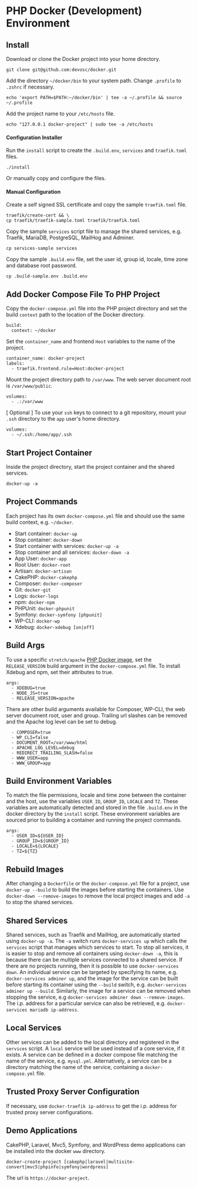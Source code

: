 # PHP Docker (Development) Environment

## Install
Download or clone the Docker project into your home directory.
```
git clone git@github.com:devosc/docker.git
```
Add the directory `~/docker/bin` to your system path. Change `.profile` to `.zshrc` if necessary.
```
echo 'export PATH=$PATH:~/docker/bin' | tee -a ~/.profile && source ~/.profile
```
Add the project name to your `/etc/hosts` file.
```
echo "127.0.0.1 docker-project" | sudo tee -a /etc/hosts
```
#### Configuration Installer
Run the `install` script to create the `.build.env`,  `services` and `traefik.toml` files.
```
./install
```
Or manually copy and configure the files.
#### Manual Configuration
Create a self signed SSL certificate and copy the sample `traefik.toml` file.
```
traefik/create-cert && \
cp traefik/traefik-sample.toml traefik/traefik.toml
```
Copy the sample `services` script file to manage the shared services, e.g. Traefik, MariaDB, PostgreSQL, MailHog and Adminer.
```
cp services-sample services
```
Copy the sample `.build.env` file, set the user id, group id, locale, time zone and database root password.
```
cp .build-sample.env .build.env
```
## Add Docker Compose File To PHP Project
Copy the `docker-compose.yml` file into the PHP project directory and set the build `context` path to the location of the Docker directory.
```
build:
  context: ~/docker
```
Set the `container_name` and frontend `Host` variables to the name of the project.
```
container_name: docker-project
labels:
  - traefik.frontend.rule=Host:docker-project
```
Mount the project directory path to `/var/www`. The web server document root is `/var/www/public`.
```
volumes:
  - .:/var/www
```
[ Optional ] To use your `ssh` keys to connect to a git repository, mount your `.ssh` directory to the `app` user's home directory.
```
volumes:
  - ~/.ssh:/home/app/.ssh
```
## Start Project Container
Inside the project directory, start the project container and the shared services.
```
docker-up -a
```

## Project Commands
Each project has its own `docker-compose.yml` file and should use the same build context, e.g. `~/docker`.
- Start container: `docker-up`
- Stop container: `docker-down`
- Start container with services: `docker-up -a`   
- Stop container and all services: `docker-down -a`
- App User: `docker-app`
- Root User: `docker-root`
- Artisan: `docker-artisan`
- CakePHP: `docker-cakephp`
- Composer: `docker-composer`
- Git: `docker-git`
- Logs: `docker-logs`
- npm: `docker-npm`
- PHPUnit: `docker-phpunit`
- Symfony: `docker-symfony [phpunit]`
- WP-CLI: `docker-wp`
- Xdebug: `docker-xdebug [on|off]`

## Build Args
To use a specific `stretch/apache` [PHP Docker image](https://hub.docker.com/_/php/), set the `RELEASE_VERSION` build argument in the `docker-compose.yml` file. To install Xdebug and npm, set their attributes to true.
```
args:
  - XDEBUG=true
  - NODE_JS=true
  - RELEASE_VERSION=apache
```
There are other build arguments available for Composer, WP-CLI, the web server document root, user and group. Trailing url slashes can be removed and the Apache log level can be set to debug.
```
  - COMPOSER=true
  - WP_CLI=false
  - DOCUMENT_ROOT=/var/www/html
  - APACHE_LOG_LEVEL=debug
  - REDIRECT_TRAILING_SLASH=false
  - WWW_USER=app
  - WWW_GROUP=app
```
## Build Environment Variables
To match the file permissions, locale and time zone between the container and the host, use the variables `USER_ID`, `GROUP_ID`, `LOCALE` and `TZ`. These variables are automatically detected and stored in the file `.build.env` in the docker directory by the `install` script. These environment variables are sourced prior to building a container and running the project commands.
```
args:
  - USER_ID=${USER_ID}
  - GROUP_ID=${GROUP_ID}
  - LOCALE=${LOCALE}
  - TZ=${TZ}
```
## Rebuild Images
After changing a `Dockerfile` or the `docker-compose.yml` file for a project, use `docker-up --build` to build the images before starting the containers. Use `docker-down --remove-images` to remove the local project images and add `-a` to stop the shared services.
## Shared Services
Shared services, such as Traefik and MailHog, are automatically started using `docker-up -a`. The `-a` switch runs `docker-services up` which calls the `services` script that manages which services to start. To stop all services, it is easier to stop and remove all containers using `docker-down -a`, this is because there can be multiple services connected to a shared service. If there are no projects running, then it is possible to use `docker-services down`. An individual service can be targeted by specifying its name, e.g. `docker-services adminer up`, and the image for the service can be built before starting its container using the `--build` switch, e.g. `docker-services adminer up --build`. Similarly, the image for a service can be removed when stopping the service, e.g `docker-services adminer down --remove-images`. The i.p. address for a particular service can also be retrieved, e.g. `docker-services mariadb ip-address`.
## Local Services
Other services can be added to the local directory and registered in the `services` script. A `local` service will be used instead of a core service, if it exists. A service can be defined in a docker compose file matching the name of the service, e.g. `mysql.yml`. Alternatively, a service can be a directory matching the name of the service, containing a `docker-compose.yml` file.
## Trusted Proxy Server Configuration
If necessary, use `docker-traefik ip-address` to get the i.p. address for trusted proxy server configurations.
## Demo Applications
CakePHP, Laravel, Mvc5, Symfony, and WordPress demo applications can be installed into the docker `www` directory.
```
docker-create-project [cakephp|laravel|multisite-convert|mvc5|phpinfo|symfony|wordpress]
```
The url is `https://docker-project`.
